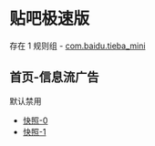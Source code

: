 # 贴吧极速版

存在 1 规则组 - [com.baidu.tieba_mini](/src/apps/com.baidu.tieba_mini.ts)

## 首页-信息流广告

默认禁用

- [快照-0](https://i.gkd.li/i/12905039)
- [快照-1](https://i.gkd.li/i/12904633)
